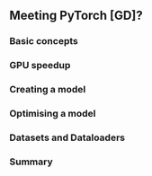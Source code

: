 
## Meeting PyTorch [GD]?

### Basic concepts 
### GPU speedup
### Creating a model
### Optimising a model
### Datasets and Dataloaders
### Summary

